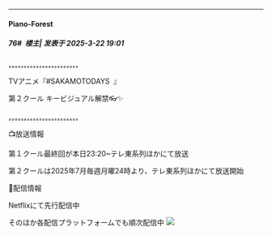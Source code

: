 ﻿
*****

####  Piano-Forest  
##### 76#         楼主| 发表于 2025-3-22 19:01

₌₌₌₌₌₌₌₌₌₌₌₌₌₌₌₌₌₌₌₌₌₌₌ 

TVアニメ『#SAKAMOTODAYS   』

第２クール キービジュアル解禁👓✨

₌₌₌₌₌₌₌₌₌₌₌₌₌₌₌₌₌₌₌₌₌₌₌  

📺放送情報

第１クール最終回が本日23:20~テレ東系列ほかにて放送

第２クールは2025年7月毎週月曜24時より、テレ東系列ほかにて放送開始

📱配信情報

Netflixにて先行配信中

そのほか各配信プラットフォームでも順次配信中
<img src="https://p.sda1.dev/22/6b33a3e354b3d19a4b0163e8c3587ea7/20250322_185749.jpg" referrerpolicy="no-referrer">

